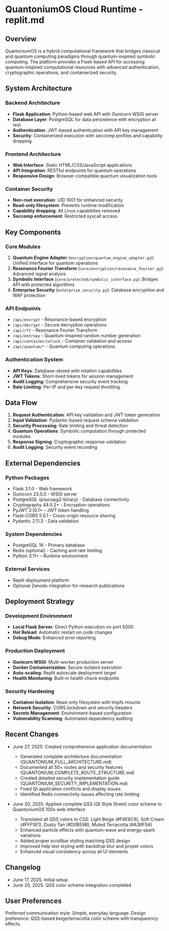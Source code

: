 # QuantoniumOS Cloud Runtime - replit.md

## Overview

QuantoniumOS is a hybrid computational framework that bridges classical and quantum computing paradigms through quantum-inspired symbolic computing. The platform provides a Flask-based API for accessing quantum-inspired computational resources with advanced authentication, cryptographic operations, and containerized security.

## System Architecture

### Backend Architecture
- **Flask Application**: Python-based web API with Gunicorn WSGI server
- **Database Layer**: PostgreSQL for data persistence with encryption at rest
- **Authentication**: JWT-based authentication with API key management
- **Security**: Containerized execution with seccomp profiles and capability dropping

### Frontend Architecture
- **Web Interface**: Static HTML/CSS/JavaScript applications
- **API Integration**: RESTful endpoints for quantum operations
- **Responsive Design**: Browser-compatible quantum visualization tools

### Container Security
- **Non-root execution**: UID 1001 for enhanced security
- **Read-only filesystem**: Prevents runtime modification
- **Capability dropping**: All Linux capabilities removed
- **Seccomp enforcement**: Restricted syscall access

## Key Components

### Core Modules
1. **Quantum Engine Adapter** (`encryption/quantum_engine_adapter.py`): Unified interface for quantum operations
2. **Resonance Fourier Transform** (`core/encryption/resonance_fourier.py`): Advanced signal analysis
3. **Symbolic Interface** (`core/protected/symbolic_interface.py`): Bridges API with protected algorithms
4. **Enterprise Security** (`enterprise_security.py`): Database encryption and WAF protection

### API Endpoints
- `/api/encrypt` - Resonance-based encryption
- `/api/decrypt` - Secure decryption operations  
- `/api/rft` - Resonance Fourier Transform
- `/api/entropy` - Quantum-inspired random number generation
- `/api/container/unlock` - Container validation and access
- `/api/quantum/*` - Quantum computing operations

### Authentication System
- **API Keys**: Database-stored with rotation capabilities
- **JWT Tokens**: Short-lived tokens for session management
- **Audit Logging**: Comprehensive security event tracking
- **Rate Limiting**: Per-IP and per-key request throttling

## Data Flow

1. **Request Authentication**: API key validation and JWT token generation
2. **Input Validation**: Pydantic-based request schema validation
3. **Security Processing**: Rate limiting and threat detection
4. **Quantum Operations**: Symbolic computation through protected modules
5. **Response Signing**: Cryptographic response validation
6. **Audit Logging**: Security event recording

## External Dependencies

### Python Packages
- Flask 3.1.0 - Web framework
- Gunicorn 23.0.0 - WSGI server
- PostgreSQL (psycopg2-binary) - Database connectivity
- Cryptography 44.0.2+ - Encryption operations
- PyJWT 2.10.1+ - JWT token handling
- Flask-CORS 5.0.1 - Cross-origin resource sharing
- Pydantic 2.11.3 - Data validation

### System Dependencies
- PostgreSQL 16 - Primary database
- Redis (optional) - Caching and rate limiting
- Python 3.11+ - Runtime environment

### External Services
- Replit deployment platform
- Optional Zenodo integration for research publications

## Deployment Strategy

### Development Environment
- **Local Flask Server**: Direct Python execution on port 5000
- **Hot Reload**: Automatic restart on code changes
- **Debug Mode**: Enhanced error reporting

### Production Deployment
- **Gunicorn WSGI**: Multi-worker production server
- **Docker Containerization**: Secure isolated execution
- **Auto-scaling**: Replit autoscale deployment target
- **Health Monitoring**: Built-in health check endpoints

### Security Hardening
- **Container Isolation**: Read-only filesystem with tmpfs mounts
- **Network Security**: CORS lockdown and security headers
- **Secrets Management**: Environment-based configuration
- **Vulnerability Scanning**: Automated dependency auditing

## Recent Changes

- June 27, 2025: Created comprehensive application documentation
  - Generated complete architecture documentation (QUANTONIUM_FULL_ARCHITECTURE.md)
  - Documented all 50+ routes and security features (QUANTONIUM_COMPLETE_ROUTE_STRUCTURE.md)
  - Created detailed security implementation guide (QUANTONIUM_SECURITY_IMPLEMENTATION.md)
  - Fixed Qt application conflicts and display issues
  - Identified Redis connectivity issues affecting rate limiting

- June 20, 2025: Applied complete QSS (Qt Style Sheet) color scheme to QuantoniumOS 100x web interface
  - Translated all QSS colors to CSS: Light Beige (#F8E8C6), Soft Cream (#FFF5E1), Dusty Tan (#D0B59B), Muted Terracotta (#A36F5A)
  - Enhanced particle effects with quantum-wave and energy-spark variations
  - Added proper scrollbar styling matching QSS design
  - Improved help text styling with backdrop blur and proper colors
  - Enhanced visual consistency across all UI elements

## Changelog

- June 17, 2025. Initial setup
- June 20, 2025. QSS color scheme integration completed

## User Preferences

Preferred communication style: Simple, everyday language.
Design preference: QSS-based beige/terracotta color scheme with transparency effects.